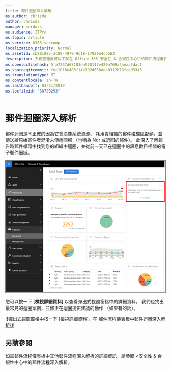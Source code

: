 ```yaml
---
title: 郵件迴圈深入解析
ms.author: chrisda
author: chrisda
manager: serdars
ms.audience: ITPro
ms.topic: article
ms.service: O365-seccomp
localization_priority: Normal
ms.assetid: cb801985-3c89-4979-9c18-17829a4cb563
description: 系統管理員可以了解在 Office 365 安全性 & 合規性中心中的郵件流程儀表板中郵件迴圈深入解析。
ms.openlocfilehash: 5fa7267d68183ea9f8117e420a769a2beaafdac1
ms.sourcegitcommit: fec1010e405f14e792d650aee0312b78fced3343
ms.translationtype: MT
ms.contentlocale: zh-TW
ms.lasthandoff: 03/21/2019
ms.locfileid: "30720293"
---
```

# <a name="mail-loop-insight"></a>郵件迴圈深入解析

郵件迴圈是不正確的因為它會浪費系統資源、 耗用貴組織的郵件磁碟區配額，並傳送給原始寄件者混淆未傳遞回報 （也稱為 Ndr 或退回的郵件）。 此深入了解報告時郵件循環中找到您的組織中迴圈，並從前一天已在迴圈中的訊息數目相關的電子郵件網域。

![在 Office 365 安全性 & 合規性中心中的郵件流程儀表板中郵件迴圈深入解析](media/c3f707cb-4c89-4e88-989c-81ce1d1d6b99.png)

您可以按一下 [**檢視詳細資料]** 以查看彈出式視窗窗格中的詳細資料。 我們也找出最常見的迴圈案例，並修正在迴圈提供建議的動作 （如果有的話）。

![彈出式視窗窗格中按一下 [檢視詳細資料]，在 [郵件流程儀表板中郵件迴圈深入解析後](media/f7e21300-c62f-41ec-853f-4a2775cd8aa7.png)

## <a name="see-also"></a>另請參閱

如需郵件流程儀表板中其他郵件流程深入解析的詳細資訊，請參閱 <<c0>安全性 &amp; 合規性中心中的郵件流程深入解析。
